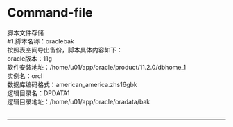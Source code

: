# Command-file
脚本文件存储<br>
#1.脚本名称：oraclebak<br>
按照表空间导出备份，脚本具体内容如下：<br>
oracle版本：11g<br>
软件安装地址：/home/u01/app/oracle/product/11.2.0/dbhome_1<br>
实例名：orcl<br>
数据库编码格式：american_america.zhs16gbk<br>
逻辑目录名：DPDATA1<br>
逻辑目录地址：/home/u01/app/oracle/oradata/bak<br><br>
***
